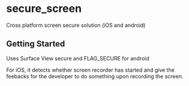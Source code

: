 # secure_screen

Cross platform screen secure solution (iOS and android)

## Getting Started

Uses Surface View secure and FLAG_SECURE for android 

For iOS, it detects whether screen recorder has started and give the feebacks for the developer to do something upon recording the screen. 

